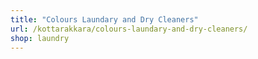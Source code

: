 ```yaml
---
title: "Colours Laundary and Dry Cleaners"
url: /kottarakkara/colours-laundary-and-dry-cleaners/
shop: laundry
---
```

